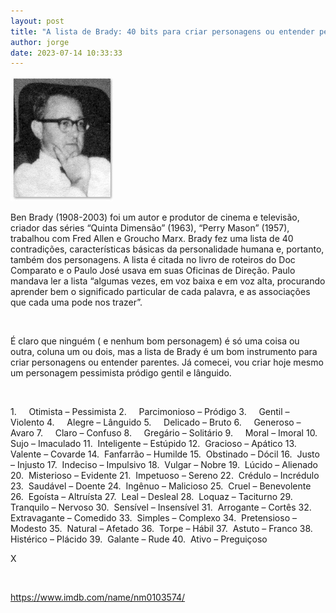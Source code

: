 ```yaml
---
layout: post
title: "A lista de Brady: 40 bits para criar personagens ou entender pessoas."
author: jorge
date: 2023-07-14 10:33:33
---
```

![](/uploads/benbrady.png)

Ben Brady (1908-2003) foi um autor e produtor de cinema e televisão, criador das séries “Quinta Dimensão” (1963), “Perry Mason” (1957), trabalhou com Fred Allen e Groucho Marx. Brady fez uma lista de 40 contradições, características básicas da personalidade humana e, portanto, também dos personagens. A lista é citada no livro de roteiros do Doc Comparato e o Paulo José usava em suas Oficinas de Direção. Paulo mandava ler a lista “algumas vezes, em voz baixa e em voz alta, procurando aprender bem o significado particular de cada palavra, e as associações que cada uma pode nos trazer”.

 

É claro que ninguém ( e nenhum bom personagem) é só uma coisa ou outra, coluna um ou dois, mas a lista de Brady é um bom instrumento para criar personagens ou entender parentes. Já comecei, vou criar hoje mesmo um personagem pessimista pródigo gentil e lânguido.

 

<!--\[if !supportLists]-->1.     <!--\[endif]-->Otimista – Pessimista

<!--\[if !supportLists]-->2.     <!--\[endif]-->Parcimonioso – Pródigo

<!--\[if !supportLists]-->3.     <!--\[endif]-->Gentil – Violento

<!--\[if !supportLists]-->4.     <!--\[endif]-->Alegre – Lânguido

<!--\[if !supportLists]-->5.     <!--\[endif]-->Delicado – Bruto

<!--\[if !supportLists]-->6.     <!--\[endif]-->Generoso – Avaro

<!--\[if !supportLists]-->7.     <!--\[endif]-->Claro – Confuso

<!--\[if !supportLists]-->8.     <!--\[endif]-->Gregário – Solitário

<!--\[if !supportLists]-->9.     <!--\[endif]-->Moral – Imoral

<!--\[if !supportLists]-->10.  <!--\[endif]-->Sujo – Imaculado

<!--\[if !supportLists]-->11.  <!--\[endif]-->Inteligente – Estúpido

<!--\[if !supportLists]-->12.  <!--\[endif]-->Gracioso – Apático

<!--\[if !supportLists]-->13.  <!--\[endif]-->Valente – Covarde

<!--\[if !supportLists]-->14.  <!--\[endif]-->Fanfarrão – Humilde

<!--\[if !supportLists]-->15.  <!--\[endif]-->Obstinado – Dócil

<!--\[if !supportLists]-->16.  <!--\[endif]-->Justo – Injusto

<!--\[if !supportLists]-->17.  <!--\[endif]-->Indeciso – Impulsivo

<!--\[if !supportLists]-->18.  <!--\[endif]-->Vulgar – Nobre

<!--\[if !supportLists]-->19.  <!--\[endif]-->Lúcido – Alienado

<!--\[if !supportLists]-->20.  <!--\[endif]-->Misterioso – Evidente

<!--\[if !supportLists]-->21.  <!--\[endif]-->Impetuoso – Sereno

<!--\[if !supportLists]-->22.  <!--\[endif]-->Crédulo – Incrédulo

<!--\[if !supportLists]-->23.  <!--\[endif]-->Saudável – Doente

<!--\[if !supportLists]-->24.  <!--\[endif]-->Ingênuo – Malicioso

<!--\[if !supportLists]-->25.  <!--\[endif]-->Cruel – Benevolente

<!--\[if !supportLists]-->26.  <!--\[endif]-->Egoísta – Altruísta

<!--\[if !supportLists]-->27.  <!--\[endif]-->Leal – Desleal

<!--\[if !supportLists]-->28.  <!--\[endif]-->Loquaz – Taciturno

<!--\[if !supportLists]-->29.  <!--\[endif]-->Tranquilo – Nervoso

<!--\[if !supportLists]-->30.  <!--\[endif]-->Sensível – Insensível

<!--\[if !supportLists]-->31.  <!--\[endif]-->Arrogante – Cortês

<!--\[if !supportLists]-->32.  <!--\[endif]-->Extravagante – Comedido

<!--\[if !supportLists]-->33.  <!--\[endif]-->Simples – Complexo

<!--\[if !supportLists]-->34.  <!--\[endif]-->Pretensioso – Modesto

<!--\[if !supportLists]-->35.  <!--\[endif]-->Natural – Afetado

<!--\[if !supportLists]-->36.  <!--\[endif]-->Torpe – Hábil

<!--\[if !supportLists]-->37.  <!--\[endif]-->Astuto – Franco

<!--\[if !supportLists]-->38.  <!--\[endif]-->Histérico – Plácido

<!--\[if !supportLists]-->39.  <!--\[endif]-->Galante – Rude

<!--\[if !supportLists]-->40.  <!--\[endif]-->Ativo – Preguiçoso



X

 

https://www.imdb.com/name/nm0103574/

<!--EndFragment-->
